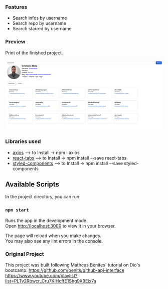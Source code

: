 ### Features

- Search infos by username
- Search repo by username
- Search starred by username

### Preview

Print of the finished project.

![plot](./image/print-1.png)

### Libraries used

- [axios](https://www.npmjs.com/package/axios)           --> to Install -> npm i axios
- [react-tabs](https://www.npmjs.com/package/react-tabs) --> to Install -> npm install --save react-tabs
- [styled-components](https://styled-components.com/)    --> to Install -> npm install --save styled-components


## Available Scripts

In the project directory, you can run:

### `npm start`

Runs the app in the development mode.\
Open [http://localhost:3000](http://localhost:3000) to view it in your browser.

The page will reload when you make changes.\
You may also see any lint errors in the console.

### Original Project

This project was built following Matheus Benites' tutorial on Dio's bootcamp:
https://github.com/benits/github-api-interface
https://www.youtube.com/playlist?list=PLTv2Rbwcr_Cru7KIHcffE1Shg9X9Eix7a